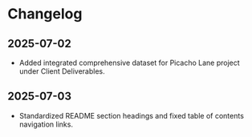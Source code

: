# Changelog

## 2025-07-02

- Added integrated comprehensive dataset for Picacho Lane project under Client Deliverables.

## 2025-07-03

- Standardized README section headings and fixed table of contents navigation links.
